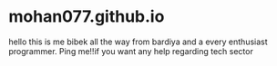 # mohan077.github.io
hello this is me bibek all the way from bardiya and a every enthusiast programmer. 
Ping me!!if you want any help regarding tech sector

